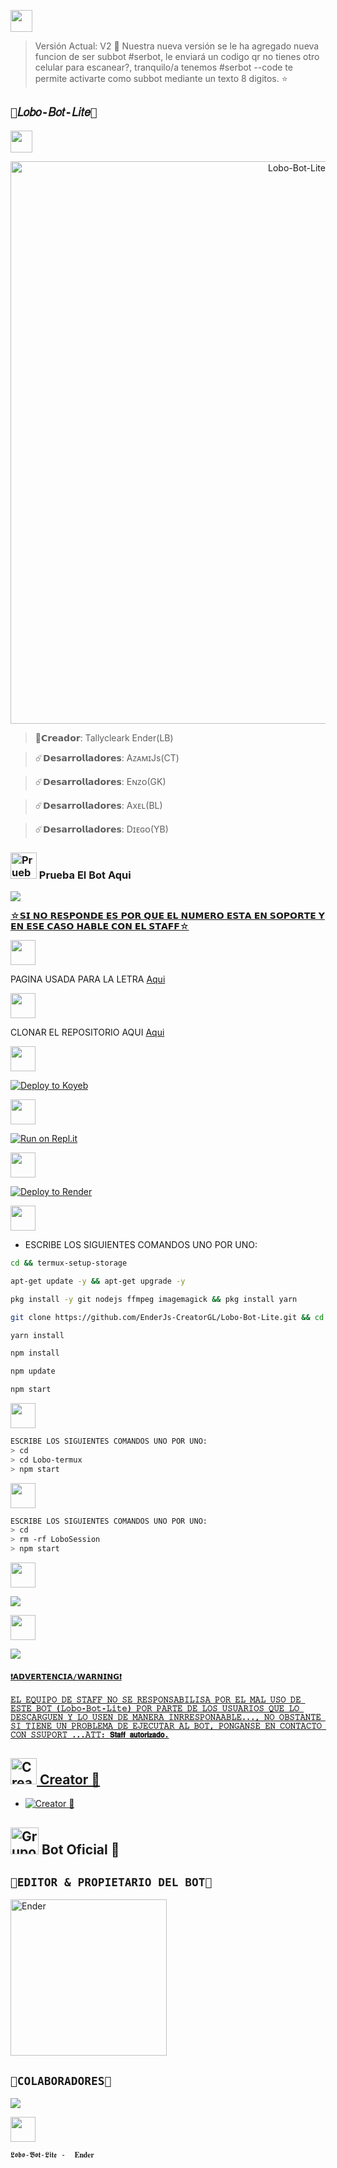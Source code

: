 <a href="https://github.com/EnderJs-CreatorGL/"><img src="http://readme-typing-svg.herokuapp.com?font=fira+Code&pause=1000&colored0707&width=435&lines=•Repositorio+GitHub+OFC+🌹" height="35px"></a> 
</p> 

> Versión Actual: V2 🔮
> Nuestra nueva versión se le ha agregado nueva funcion de ser subbot #serbot, le enviará un codigo qr no tienes otro celular para escanear?, tranquilo/a tenemos #serbot --code te permite activarte como subbot mediante un texto 8 digitos. ⭐️

## `🥳𝐿𝑜𝑏𝑜-𝐵𝑜𝑡-𝐿𝑖𝑡𝑒🥳` 

<a href="https://github.com/EnderJs-CreatorGL/"><img src="http://readme-typing-svg.herokuapp.com?font=fira+Code&pause=1000&colored0707&width=435&lines=𝐿𝑜𝑏𝑜-𝐵𝑜𝑡-𝐿𝑖𝑡𝑒+🌟" height="35px"></a> 
</p> 

<p align="center">
<img src="https://telegra.ph/file/b779934250bddcd1cf47a.jpg" alt="Lobo-Bot-Lite" width="900"/>
</p>

> 🔮𝗖𝗿𝗲𝗮𝗱𝗼𝗿: Tallycleark Ender(LB)

> ☄️𝗗𝗲𝘀𝗮𝗿𝗿𝗼𝗹𝗹𝗮𝗱𝗼𝗿𝗲𝘀: AᴢᴀᴍɪJs(CT)

> ☄️𝗗𝗲𝘀𝗮𝗿𝗿𝗼𝗹𝗹𝗮𝗱𝗼𝗿𝗲𝘀: Eɴᴢᴏ(GK)

> ☄️𝗗𝗲𝘀𝗮𝗿𝗿𝗼𝗹𝗹𝗮𝗱𝗼𝗿𝗲𝘀: Axᴇʟ(BL)

> ☄️𝗗𝗲𝘀𝗮𝗿𝗿𝗼𝗹𝗹𝗮𝗱𝗼𝗿𝗲𝘀: Dɪᴇɢᴏ(YB)



### <img src="https://i.pinimg.com/originals/19/80/6e/19806e91932e6054965fc83b85241270.gif" alt="Prueba El Bot Aqui" width="42" height="42"> Prueba El Bot Aqui

<a href="https://api.whatsapp.com/send/?phone=50576390682text=/estado&type=phone_number&app_absent=0" target="blank"><img src="https://img.shields.io/badge/BOT_OFICIAL_1-25D366?style=for-the-badge&logo=whatsapp&logoColor=white" />

☆𝗦𝗜 𝗡𝗢 𝗥𝗘𝗦𝗣𝗢𝗡𝗗𝗘 𝗘𝗦 𝗣𝗢𝗥 𝗤𝗨𝗘 𝗘𝗟 𝗡𝗨𝗠𝗘𝗥𝗢 𝗘𝗦𝗧𝗔 𝗘𝗡 𝗦𝗢𝗣𝗢𝗥𝗧𝗘 𝗬 𝗘𝗡 𝗘𝗦𝗘 𝗖𝗔𝗦𝗢 𝗛𝗔𝗕𝗟𝗘 𝗖𝗢𝗡 𝗘𝗟 𝗦𝗧𝗔𝗙𝗙☆


<a href="https://github.com/EnderJs-CreatorGL/"><img src="http://readme-typing-svg.herokuapp.com?font=fira+Code&pause=1000&colored0707&width=435&lines= Letras+de+𝐿𝑜𝑏𝑜-𝐵𝑜𝑡-𝐿𝑖𝑡𝑒🐈🌻" height="40px"></a> 
</p>

PAGINA USADA PARA LA LETRA [Aqui](https://smiley.cool/es/weirdmaker.php)

<a href="https://github.com/Jxtxn17/"><img src="http://readme-typing-svg.herokuapp.com?font=fira+Code&pause=1000&colored0707&width=435&lines= Clona+el+Repositorio+✨" height="40px"></a> 
</p>

CLONAR EL REPOSITORIO AQUI 
[Aqui](https://github.com/EnderJs-CreatorGL/Lobo-Bot-Lite/fork)

<a href="https://github.com/EnderJs-CreatorGL/"><img src="http://readme-typing-svg.herokuapp.com?font=fira+Code&pause=1000&colored0707&width=435&lines=  Activar+en+Koyeb+📍" height="40px"></a> 
</p>

[![Deploy to Koyeb](https://www.koyeb.com/static/images/deploy/button.svg)](https://app.koyeb.com/deploy?type=git&repository=https://github.com/EnderJs-CreatorGL/Lobo-Bot-Lite&branch=master&name=Lobo-Bot)

<a href="https://github.com/EnderJs-CreatorGL/"><img src="http://readme-typing-svg.herokuapp.com?font=fira+Code&pause=1000&colored0707&width=435&lines=  Activar+en+Replit+🧸" height="40px"></a> 
</p>

[![Run on Repl.it](https://repl.it/badge/github/EnderJs-CreatorGL/Lobo-Bot-Lite)](https://repl.it/github/EnderJs-CreatorGL/Lobo-Bot-Lite) 

<a href="https://github.com/EnderJs-CreatorGL/"><img src="http://readme-typing-svg.herokuapp.com?font=fira+Code&pause=1000&colored0707&width=435&lines=  Activar+en+Render+🍁" height="40px"></a> 
</p>

[![Deploy to Render](https://render.com/images/deploy-to-render-button.svg)](https://dashboard.render.com/blueprint/new?repo=https%3A%2F%2Fgithub.com%2FEnderJs-CreatorGL%2FLobo-Bot-Lite) 

<a href="https://github.com/EnderJs-CreatorGL/"><img src="http://readme-typing-svg.herokuapp.com?font=fira+Code&pause=1000&colored0707&width=435&lines=  Activar+en+Termux+🌴" height="40px"></a> 
</p>


- ESCRIBE LOS SIGUIENTES COMANDOS UNO POR UNO:
```bash
cd && termux-setup-storage
```

```bash
apt-get update -y && apt-get upgrade -y
```

```bash
pkg install -y git nodejs ffmpeg imagemagick && pkg install yarn 
```

```bash
git clone https://github.com/EnderJs-CreatorGL/Lobo-Bot-Lite.git && cd Lobo-Bot-Lite
```

```bash
yarn install
```

```bash
npm install
```

```bash
npm update
```

```bash
npm start
```

<a href="https://github.com/EnderJs-CreatorGL/"><img src="http://readme-typing-svg.herokuapp.com?font=fira+Code&pause=1000&colored0707&width=435&lines=  En+caso+de+detenerse+en+Termux+🌴" height="40px"></a> 
</p>

```bash
ESCRIBE LOS SIGUIENTES COMANDOS UNO POR UNO:
> cd 
> cd Lobo-termux
> npm start
```
<a href="https://github.com/EnderJs-CreatorGL/"><img src="http://readme-typing-svg.herokuapp.com?font=fira+Code&pause=1000&colored0707&width=435&lines= Obtener+otro+codigo+Termux+🌴" height="40px"></a> 
</p>

```bash
ESCRIBE LOS SIGUIENTES COMANDOS UNO POR UNO:
> cd 
> rm -rf LoboSession
> npm start
```

 <a href="https://github.com/EnderJs-CreatorGL/"><img src="http://readme-typing-svg.herokuapp.com?font=fira+Code&pause=1000&colored0707&width=435&lines=  Dudas+sobre+𝐿𝑜𝑏𝑜-𝐵𝑜𝑡-𝐿𝑖𝑡𝑒+🐈🌻+" height="40px"></a> 
</p>

<a href="http://wa.me/50558124470" target="blank"><img src="https://img.shields.io/badge/ENDER_GB_CREADOR-25D366?style=for-the-badge&logo=whatsapp&logoColor=white" />

<a href="https://github.com/EnderJs-CreatorGL/"><img src="http://readme-typing-svg.herokuapp.com?font=fira+Code&pause=1000&colored0707&width=435&lines= Soporte+al+cliente+💻" height="40px"></a> 
</p>

<a href="http://wa.me/50558124470" target="blank"><img src="https://img.shields.io/badge/ENDER_GL_COSTOMER_SUPPORT-25D366?style=for-the-badge&logo=whatsapp&logoColor=white" />

#### `❗𝗔𝗗𝗩𝗘𝗥𝗧𝗘𝗡𝗖𝗜𝗔/𝗪𝗔𝗥𝗡𝗜𝗡𝗚❗`

#### `𝙴𝙻 𝙴𝚀𝚄𝙸𝙿𝙾 𝙳𝙴 𝚂𝚃𝙰𝙵𝙵 𝙽𝙾 𝚂𝙴 𝚁𝙴𝚂𝙿𝙾𝙽𝚂𝙰𝙱𝙸𝙻𝙸𝚂𝙰 𝙿𝙾𝚁 𝙴𝙻 𝙼𝙰𝙻 𝚄𝚂𝙾 𝙳𝙴 𝙴𝚂𝚃𝙴 𝙱𝙾𝚃 (𝙻𝚘𝚋𝚘-𝙱𝚘𝚝-𝙻𝚒𝚝𝚎) 𝙿𝙾𝚁 𝙿𝙰𝚁𝚃𝙴 𝙳𝙴 𝙻𝙾𝚂 𝚄𝚂𝚄𝙰𝚁𝙸𝙾𝚂 𝚀𝚄𝙴 𝙻𝙾 𝙳𝙴𝚂𝙲𝙰𝚁𝙶𝚄𝙴𝙽 𝚈 𝙻𝙾 𝚄𝚂𝙴𝙽 𝙳𝙴 𝙼𝙰𝙽𝙴𝚁𝙰 𝙸𝙽𝚁𝚁𝙴𝚂𝙿𝙾𝙽𝙰𝙰𝙱𝙻𝙴..., 𝙽𝙾 𝙾𝙱𝚂𝚃𝙰𝙽𝚃𝙴 𝚂𝙸 𝚃𝙸𝙴𝙽𝙴 𝚄𝙽 𝙿𝚁𝙾𝙱𝙻𝙴𝙼𝙰 𝙳𝙴 𝙴𝙹𝙴𝙲𝚄𝚃𝙰𝚁 𝙰𝙻 𝙱𝙾𝚃, 𝙿𝙾𝙽𝙶𝙰𝙽𝚂𝙴 𝙴𝙽 𝙲𝙾𝙽𝚃𝙰𝙲𝚃𝙾 𝙲𝙾𝙽 𝚂𝚂𝚄𝙿𝙾𝚁𝚃 ...𝙰𝚃𝚃: 𝗦𝘁𝗮𝗳𝗳 𝗮𝘂𝘁𝗼𝗿𝗶𝘇𝗮𝗱𝗼.`


## <img src="https://i.pinimg.com/originals/19/80/6e/19806e91932e6054965fc83b85241270.gif" alt="Creator 🥳" width="42" height="42"> Creator 🥳

* <a href="https://wa.me/50558124470"><img alt="Creator 🥳" src="https://img.shields.io/badge/Ender - Creator🥳-25D366?style=for-the-badge&logo=whatsapp&logoColor=white"/></a>

## <img src="https://static.wikia.nocookie.net/nyancat/images/d/d3/Nyan-cat.gif/revision/latest/scale-to-width-down/400?cb=50576390682&path-prefix=es" alt="Grupo" width="45" height="43"> Bot Oficial 📍

## `🌹EDITOR & PROPIETARIO DEL BOT🌹` 
<a href="https://github.com/EnderJs-CreatorGL"><img src="https://github.com/EnderJs-CreatorGL.png" width="250" height="250" alt="Ender"/></a>


## `🌼COLABORADORES🌼` 
<a href="https://github.com/EnderJs-CreatorGL/Lobo-Bot-Lite/graphs/contributors">
<img src="https://contrib.rocks/image?repo=EnderJs-CreatorGL/Lobo-Bot-Lite" /> 
</a>

<a href="https://github.com/EnderJs-CreatorGL/"><img src="http://readme-typing-svg.herokuapp.com?font=fira+Code&pause=1000&colored0707&width=435&lines=  By+Ender+tallyclerk+OFC+🐈🌻" height="40px"></a> 
</p>



`𝕷𝖔𝖇𝖔-𝕭𝖔𝖙-𝕷𝖎𝖙𝖊 -  𝐄𝐧𝐝𝐞𝐫`